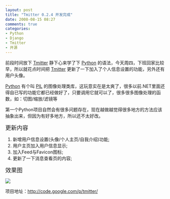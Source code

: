 ```yaml
---
layout: post
title: "Tmitter 0.2.4 开发完成"
date: 2008-08-15 08:27
comments: true
categories: 
- Python
- Django
- Tmitter
- 开源
---
```

<p>前段时间放下 <a href="http://code.google.com/p/tmitter/" target="_blank">Tmitter</a> 静下心来学了下 <a href="http://www.python.org" target="_blank">Python</a> 的语法，今天周四，下班回家比较早，所以就花点时间把 <a href="http://code.google.com/p/tmitter/" target="_blank">Tmitter</a> 更新了一下加入了个人信息设置的功能，另外还有用户头像。</p>
<p><a href="http://www.python.org" target="_blank">Python</a> 有个叫 <a href="http://www.pythonware.com/products/pil" target="_blank">PIL</a> 的图像处理类库，这玩意实在是太爽了，很多以前.NET里面还得自已写的功能它都已经做好了，只要调用它就可以了，很多很多图像处理的函数，如：切图/缩放/滤镜等</p>
<p>第一个Python项目自然会有很多问题存在，现在越做越觉得很多地方的方法应该抽象出来，但因为有好多地方，所以还不太好改。</p>
<p><span style="font-size: large;">更新内容</span></p>
<ol>
<li>新增用户信息设置(头像/个人主页/自我介绍)功能;</li>
<li>用户主页加入用户信息显示;</li>
<li>加入Feed与Favicon图标;</li>
<li>更新了一下消息查看页的内容; </li>
</ol>
<p><span style="font-size: large;">效果图</span></p>
<p><img src="http://lh5.ggpht.com/huacnlee/SKRcRuLC4dI/AAAAAAAAAYY/4ie0JvY1gMA/Tmitter-user-home.png" border="0" /></p>
<p>项目地址：<a href="http://code.google.com/p/tmitter/" target="_blank">http://code.google.com/p/tmitter/</a></p>
<p>&nbsp;</p>
